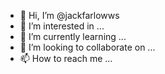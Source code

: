 - 👋 Hi, I’m @jackfarlowws
- 👀 I’m interested in ...
- 🌱 I’m currently learning ...
- 💞️ I’m looking to collaborate on ...
- 📫 How to reach me ...

<!---
jackfarlowws/jackfarlowws is a ✨ special ✨ repository because its `README.md` (this file) appears on your GitHub profile.
You can click the Preview link to take a look at your changes.
--->
